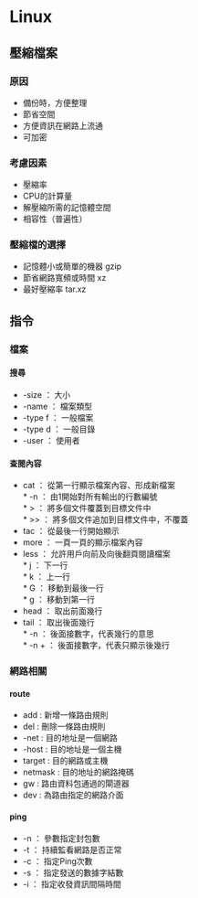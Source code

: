 # Linux
## 壓縮檔案
### 原因
   * 備份時，方便整理
   * 節省空間
   * 方便資訊在網路上流通
   * 可加密
### 考慮因素
   * 壓縮率
   * CPU的計算量
   * 解壓縮所需的記憶體空間
   * 相容性（普遍性）
### 壓縮檔的選擇
   * 記憶體小或簡單的機器 gzip
   * 節省網路寬頻或時間 xz
   * 最好壓縮率 tar.xz

## 指令
### 檔案
#### 搜尋
   * -size ： 大小
   * -name ： 檔案類型
   * -type f ： 一般檔案
   * -type d ： 一般目錄
   * -user ： 使用者
#### 查閱內容
   * cat ： 從第一行顯示檔案內容、形成新檔案  
    * -n ： 由1開始對所有輸出的行數編號    
    * > ： 將多個文件覆蓋到目標文件中  
    * >> ： 將多個文件追加到目標文件中，不覆蓋
   * tac ： 從最後一行開始顯示
   * more ： 一頁一頁的顯示檔案內容
   * less ： 允許用戶向前及向後翻頁閱讀檔案  
    * j ： 下一行  
    * k ： 上一行  
    * G ： 移動到最後一行  
    * g ： 移動到第一行
   * head ： 取出前面幾行
   * tail ： 取出後面幾行  
    * -n ： 後面接數字，代表幾行的意思  
    * -n + ： 後面接數字，代表只顯示後幾行
### 網路相關
#### route
   * add : 新增一條路由規則
   * del : 刪除一條路由規則
   * -net : 目的地址是一個網路
   * -host : 目的地址是一個主機
   * target : 目的網路或主機
   * netmask : 目的地址的網路掩碼
   * gw : 路由資料包通過的閘道器
   * dev : 為路由指定的網路介面
#### ping
   * -n ： 參數指定封包數
   * -t ： 持續監看網路是否正常
   * -c ： 指定Ping次數
   * -s ： 指定發送的數據字結數
   * -i ： 指定收發資訊間隔時間











